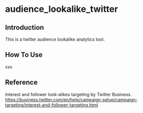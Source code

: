 # audience_lookalike_twitter

## Introduction
This is a twitter audience lookalike analytics tool.

## How To Use
xxx

## Reference
Interest and follower look-alikes targeting by Twitter Business.  
https://business.twitter.com/en/help/campaign-setup/campaign-targeting/interest-and-follower-targeting.html
